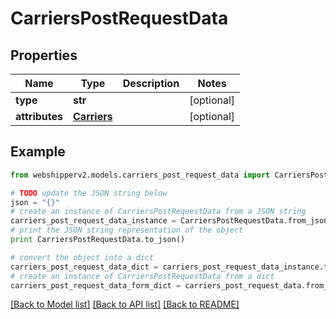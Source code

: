 # CarriersPostRequestData


## Properties
Name | Type | Description | Notes
------------ | ------------- | ------------- | -------------
**type** | **str** |  | [optional] 
**attributes** | [**Carriers**](Carriers.md) |  | [optional] 

## Example

```python
from webshipperv2.models.carriers_post_request_data import CarriersPostRequestData

# TODO update the JSON string below
json = "{}"
# create an instance of CarriersPostRequestData from a JSON string
carriers_post_request_data_instance = CarriersPostRequestData.from_json(json)
# print the JSON string representation of the object
print CarriersPostRequestData.to_json()

# convert the object into a dict
carriers_post_request_data_dict = carriers_post_request_data_instance.to_dict()
# create an instance of CarriersPostRequestData from a dict
carriers_post_request_data_form_dict = carriers_post_request_data.from_dict(carriers_post_request_data_dict)
```
[[Back to Model list]](../README.md#documentation-for-models) [[Back to API list]](../README.md#documentation-for-api-endpoints) [[Back to README]](../README.md)



